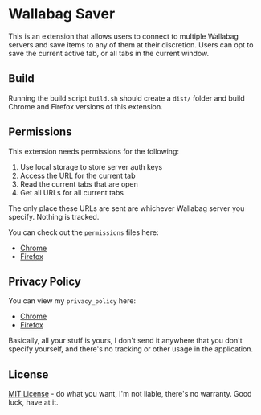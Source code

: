 # Wallabag Saver

This is an extension that allows users to connect to multiple Wallabag servers and save items to any of them at their discretion. Users can opt to save the current active tab, or all tabs in the current window.

## Build

Running the build script `build.sh` should create a `dist/` folder and build Chrome and Firefox versions of this extension.

## Permissions

This extension needs permissions for the following:
1. Use local storage to store server auth keys
2. Access the URL for the current tab
3. Read the current tabs that are open
4. Get all URLs for all current tabs

The only place these URLs are sent are whichever Wallabag server you specify. Nothing is tracked.

You can check out the `permissions` files here:
* [Chrome](./permissions_chrome.json)
* [Firefox](./permissions_firefox.json)

## Privacy Policy

You can view my `privacy_policy` here:

* [Chrome](./docs/privacy_policy_chrome.html)
* [Firefox](./docs/privacy_policy_firefox.html)

Basically, all your stuff is yours, I don't send it anywhere that you don't specify yourself, and there's no tracking or other usage in the application.

## License

[MIT License](./LICENSE) - do what you want, I'm not liable, there's no warranty. Good luck, have at it.
